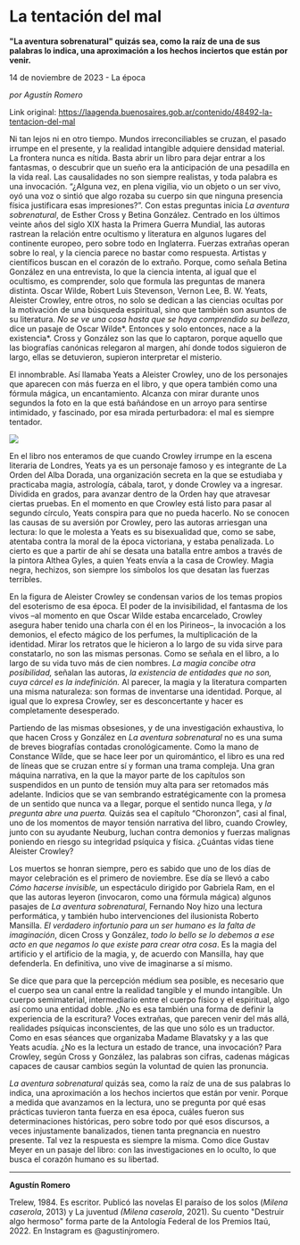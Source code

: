 # La tentación del mal

**"La aventura sobrenatural" quizás sea, como la raíz de una de sus palabras lo indica, una aproximación a los hechos inciertos que están por venir.**

14 de noviembre de 2023 - La época

_por Agustín Romero_

Link original: https://laagenda.buenosaires.gob.ar/contenido/48492-la-tentacion-del-mal



Ni tan lejos ni en otro tiempo. Mundos irreconciliables se cruzan, el pasado irrumpe en el presente, y la realidad intangible adquiere densidad material. La frontera nunca es nítida. Basta abrir un libro para dejar entrar a los fantasmas, o descubrir que un sueño era la anticipación de una pesadilla en la vida real. Las causalidades no son siempre realistas, y toda palabra es una invocación. “¿Alguna vez, en plena vigilia, vio un objeto o un ser vivo, oyó una voz o sintió que algo rozaba su cuerpo sin que ninguna presencia física justificara esas impresiones?”. Con estas preguntas inicia *La aventura sobrenatural*, de Esther Cross y Betina González. Centrado en los últimos veinte años del siglo XIX hasta la Primera Guerra Mundial, las autoras rastrean la relación entre ocultismo y literatura en algunos lugares del continente europeo, pero sobre todo en Inglaterra. Fuerzas extrañas operan sobre lo real, y la ciencia parece no bastar como respuesta. Artistas y científicos buscan en el corazón de lo extraño. Porque, como señala Betina González en una entrevista, lo que la ciencia intenta, al igual que el ocultismo, es comprender, solo que formula las preguntas de manera distinta. Oscar Wilde, Robert Luis Stevenson, Vernon Lee, B. W. Yeats, Aleister Crowley, entre otros, no solo se dedican a las ciencias ocultas por la motivación de una búsqueda espiritual, sino que también son asuntos de su literatura. *No se ve una cosa hasta que se haya comprendido su belleza*, dice un pasaje de Oscar Wilde*. Entonces y solo entonces, nace a la existencia*. Cross y González son las que lo captaron, porque aquello que las biografías canónicas relegaron al margen, ahí donde todos siguieron de largo, ellas se detuvieron, supieron interpretar el misterio.




El innombrable. Así llamaba Yeats a Aleister Crowley, uno de los personajes que aparecen con más fuerza en el libro, y que opera también como una fórmula mágica, un encantamiento. Alcanza con mirar durante unos segundos la foto en la que está bañándose en un arroyo para sentirse intimidado, y fascinado, por esa mirada perturbadora: el mal es siempre tentador.




![](https://cdn.feater.me/files/images/2949811/aa0b720e-0820-4b0d-b820-cb589c673ec3.png)




En el libro nos enteramos de que cuando Crowley irrumpe en la escena literaria de Londres, Yeats ya es un personaje famoso y es integrante de La Orden del Alba Dorada, una organización secreta en la que se estudiaba y practicaba magia, astrología, cábala, tarot, y donde Crowley va a ingresar. Dividida en grados, para avanzar dentro de la Orden hay que atravesar ciertas pruebas. En el momento en que Crowley está listo para pasar al segundo círculo, Yeats conspira para que no pueda hacerlo. No se conocen las causas de su aversión por Crowley, pero las autoras arriesgan una lectura: lo que le molesta a Yeats es su bisexualidad que, como se sabe, atentaba contra la moral de la época victoriana, y estaba penalizada. Lo cierto es que a partir de ahí se desata una batalla entre ambos a través de la pintora Althea Gyles, a quien Yeats envía a la casa de Crowley. Magia negra, hechizos, son siempre los símbolos los que desatan las fuerzas terribles.




En la figura de Aleister Crowley se condensan varios de los temas propios del esoterismo de esa época. El poder de la invisibilidad, el fantasma de los vivos –al momento en que Oscar Wilde estaba encarcelado, Crowley asegura haber tenido una charla con él en los Pirineos–, la invocación a los demonios, el efecto mágico de los perfumes, la multiplicación de la identidad. Mirar los retratos que le hicieron a lo largo de su vida sirve para constatarlo, no son las mismas personas. Como se señala en el libro, a lo largo de su vida tuvo más de cien nombres. *La magia concibe otra posibilidad,* señalan las autoras, *la existencia de entidades que no son, cuya cárcel es la indefinición.* Al parecer, la magia y la literatura comparten una misma naturaleza: son formas de inventarse una identidad. Porque, al igual que lo expresa Crowley, ser es desconcertante y hacer es completamente desesperado.




Partiendo de las mismas obsesiones, y de una investigación exhaustiva, lo que hacen Cross y González en *La aventura sobrenatural* no es una suma de breves biografías contadas cronológicamente. Como la mano de Constance Wilde, que se hace leer por un quiromántico, el libro es una red de líneas que se cruzan entre sí y forman una trama compleja. Una gran máquina narrativa, en la que la mayor parte de los capítulos son suspendidos en un punto de tensión muy alta para ser retomados más adelante. Indicios que se van sembrando estratégicamente con la promesa de un sentido que nunca va a llegar, porque el sentido nunca llega, y *la pregunta abre una puerta.* Quizás sea el capítulo “Choronzon”, casi al final, uno de los momentos de mayor tensión narrativa del libro, cuando Crowley, junto con su ayudante Neuburg, luchan contra demonios y fuerzas malignas poniendo en riesgo su integridad psíquica y física. ¿Cuántas vidas tiene Aleister Crowley?




Los muertos se honran siempre, pero es sabido que uno de los días de mayor celebración es el primero de noviembre. Ese día se llevó a cabo *Cómo hacerse invisible,* un espectáculo dirigido por Gabriela Ram, en el que las autoras leyeron (invocaron, como una fórmula mágica) algunos pasajes de *La aventura sobrenatural*, Fernando Noy hizo una lectura performática, y también hubo intervenciones del ilusionista Roberto Mansilla. *El verdadero infortunio para un ser humano es la falta de imaginación*, dicen Cross y González, *todo lo bello se lo debemos a ese acto en que negamos lo que existe para crear otra cosa*. Es la magia del artificio y el artificio de la magia, y, de acuerdo con Mansilla, hay que defenderla. En definitiva, uno vive de imaginarse a sí mismo.




Se dice que para que la percepción médium sea posible, es necesario que el cuerpo sea un canal entre la realidad tangible y el mundo intangible. Un cuerpo semimaterial, intermediario entre el cuerpo físico y el espiritual, algo así como una entidad doble. ¿No es esa también una forma de definir la experiencia de la escritura? Voces extrañas, que parecen venir del más allá, realidades psíquicas inconscientes, de las que uno sólo es un traductor. Como en esas séances que organizaba Madame Blavatsky y a las que Yeats acudía. ¿No es la lectura un estado de trance, una invocación? Para Crowley, según Cross y González, las palabras son cifras, cadenas mágicas capaces de causar cambios según la voluntad de quien las pronuncia.




*La aventura sobrenatural* quizás sea, como la raíz de una de sus palabras lo indica, una aproximación a los hechos inciertos que están por venir. Porque a medida que avanzamos en la lectura, uno se pregunta por qué esas prácticas tuvieron tanta fuerza en esa época, cuáles fueron sus determinaciones históricas, pero sobre todo por qué esos discursos, a veces injustamente banalizados, tienen tanta pregnancia en nuestro presente. Tal vez la respuesta es siempre la misma. Como dice Gustav Meyer en un pasaje del libro: con las investigaciones en lo oculto, lo que busca el corazón humano es su libertad.




---




**Agustín Romero**




Trelew, 1984. Es escritor. Publicó las novelas El paraíso de los solos (*Milena caserola*, 2013) y La juventud *(Milena caserola*, 2021). Su cuento "Destruir algo hermoso" forma parte de la Antología Federal de los Premios Itaú, 2022. En Instagram es @agustinjromero.



